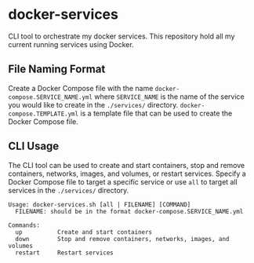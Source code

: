 # docker-services
CLI tool to orchestrate my docker services. This repository hold all my current running services using Docker.

## File Naming Format
Create a Docker Compose file with the name `docker-compose.SERVICE_NAME.yml` where `SERVICE_NAME` is the name of the service you would like to create in the `./services/` directory. `docker-compose.TEMPLATE.yml` is a template file that can be used to create the Docker Compose file.

## CLI Usage
The CLI tool can be used to create and start containers, stop and remove containers, networks, images, and volumes, or restart services. Specify a Docker Compose file to target a specific service or use `all` to target all services in the `./services/` directory.

```
Usage: docker-services.sh [all | FILENAME] [COMMAND]
  FILENAME: should be in the format docker-compose.SERVICE_NAME.yml

Commands:
  up          Create and start containers
  down        Stop and remove containers, networks, images, and volumes
  restart     Restart services
```
